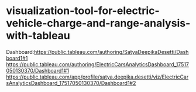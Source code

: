 # visualization-tool-for-electric-vehicle-charge-and-range-analysis-with-tableau
Dashboard:https://public.tableau.com/authoring/SatyaDeepikaDesetti/Dashboard1#1
https://public.tableau.com/authoring/ElectricCarsAnalyticsDashboard_17517050130370/Dashboard1#1
https://public.tableau.com/app/profile/satya.deepika.desetti/viz/ElectricCarsAnalyticsDashboard_17517050130370/Dashboard1#2
